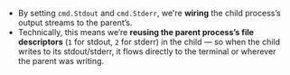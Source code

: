 - By setting `cmd.Stdout` and `cmd.Stderr`, we're **wiring** the child process’s output streams to the parent’s.  
- Technically, this means we’re **reusing the parent process’s file descriptors** (`1` for stdout, `2` for stderr) in the child — so when the child writes to its stdout/stderr, it flows directly to the terminal or wherever the parent was writing.
